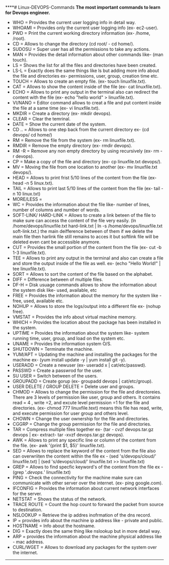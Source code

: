 ****# Linux-DEVOPS-Commands
**The most important commands to learn for Devops engineer.**
- WHO  =   Provides the current user logging info in detail way.
- WHOAMI = Provides only the current user logging info (ex- ec2-user).
- PWD =    Print the current working directory information (ex- /home, /root).
- CD =     Allows to change the directory (cd root/ - cd home/).
- SUDOSU = Super user has all the permissions to take any actions.
- MAN =    Provides the detail information about other commands like- (man touch).
- LS =     Shows the list for all the files and directories have been created.
- LS-L =   Exactly does the same things like ls but adding more info about the file and directories ex- permissions, user, group, creation time etc.
- TOUCH =  Allows to create an empty file. (ex- touch linuxfile.txt).
- CAT =    Allows to show the content inside of the file (ex- cat linuxfile.txt).
- ECHO =   Allows to print any output in the terminal also can redirect the content with the file (ex- echo "hello world" > 
  linuxfile.txt).
- VI/NANO = Editor command allows to creat a file and put content inside the file at a same time (ex- vi linuxfile.txt).
- MKDIR =  Create a directory (ex- mkdir devops).
- CLEAR =  Clear the temrinal.
- DATE =  Show the current date of the system.
- CD .. = Allows to one step back from the current directory ex- (cd devops/ cd home/)
- RM =    Remove the file from the system (ex- rm linuxfile.txt).
- RMDIR = Remove the empty directory (ex- rmdir devops).
- RM -R = Remove any non empty directory by using recursively (ex- rm -r devops).
- CP =    Make a copy of the file and directory (ex- cp linuxfile.txt devops/).
- MV =    Moving the file from one location to another (ex- mv linuxfile.txt devops/).
- HEAD =  Allows to print frist 5/10 lines of the content from the file (ex- head -n 5 linux.txt).
- TAIL =  Allows to print last 5/10 lines of the content from the file (ex- tail -n 10 linux.txt)
- MORE/LESS = 
- WC =   Provides the information about the file like- number of lines, number of columns and number of words.
- SOFT-LINK/ HARD-LINK = Allows to create a link beteen of the file to make sure can access the content of the file very easily.
  (ln /home/devops/linuxfile.txt hard-link.txt | ln -s /home/devops/linuxfile.txt soft-link.txt.) the main deifference between of 
  them if we delete the main file then harlink file still remains to acces it but softlink file will be deleted even cant be 
  accessible anymore. 
- CUT =  Provides the small portion of the content from the file (ex- cut -b 1-3 linuxfile.txt). 
- TEE = Allows to print any output in the terminal and also can create a file and store the output inside of the file as well. 
  ex- (echo "Hello World!" | tee linuxfile.txt).
- SORT = Allows to sort the content of the file based on the alphabet.
- DIFF = Difference between of multiple files.
- DF-H = Disk usuage commands allows to show the information about the system disk like- used, available, etc
- FREE = Provides the information about the memory for the system like - free, used, available etc.
- NOHUP = Allows to store the logs/output into a different file ex- (nohup free).
- VMSTAT = Provides the info about virtual machine memory.
- WHICH = Provides the location about the package has been installed in the system.
- UPTIME = Provides the information about the system like- system running time, user, group, and load on the system etc.
- UNAME = Provides the information system O/S.
- SHUTDOWN = Terminate the machine.
- YUM/APT =  Updating the machine and installing the packages for the machine ex- (yum install update -y | yum install git -y).
- USERADD =  Create a newuser (ex- useradd x | cat/etc/passwd).
- PASSWD =   Create a passwrod for the user.
- SU USER =  Switch between of the users.
- GROUPADD = Create gorup (ex- groupadd devops | cat/etc/group).
- USER DELETE / GROUP DELETE = Delete user and groups.
- CHMOD = Allows to change the permission for the file and directoreies. There are 3 levels of permission like user, group and 
  others. It contains read = 4 , write =2, and excute level permission =1 for the file and directories. (ex- chmod 777 
  linuxfile.text) means this file has read, write, and execute permission for user group and others level.
- CHOWN = Change the user ownership for the file and directories.
- CGGRP = Change the group permission for the file and directories.
- TAR =  Compress multiple files together ex- (tar - cvzf devops.tar.gz devops | ex- extract- tar -xvzf devops.tar.gz devops).
- AWK = Allows to print any specific line or column of the content from the file. (ex- awk '{print $1, $5}' linuxfile.txt).
- SED = Allows to replace the keyword of the content from the file also can overwriiten the content within the file ex - (sed 's/devops/cloud/' linuxfile.txt) | (sed 's/devops/cloud/' linuxfile.txt >> linuxfile.txt)
- GREP = Allows to find specfic keyword's of the content from the file ex - (grep '.*devops.*' linuxfile.txt)
- PING = Check the connectivity for the machine make sure can communicate with other server over the internet. (ex- ping 
  google.com).
- IFCONFIG = Provides the information about current network interfaces for the server.
- NETSTAT = Shows the status of the network.
- TRACE ROUTE = Count the hop count to forward the packet from source to destination. 
- NSLOOKUP = Retrieve the ip addres inofrmation of the dns record.
- IP = provides info about the machine ip address like - private and public.
- HOSTNAME = Info about the hostname.
- DIG = Exactly does the same thing like nslookup but in more detail way.
- ARP = provides the information about the machine physical address like - mac address.
- CURL/WGET = Allows to download any packages for the system over the internet.
****
